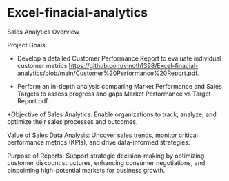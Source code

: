 # Excel-finacial-analytics

Sales Analytics Overview





Project Goals:

* Develop a detailed Customer Performance Report to evaluate individual customer metrics https://github.com/vinoth1398/Excel-finacial-analytics/blob/main/Customer%20Performance%20Report.pdf.



* Perform an in-depth analysis comparing Market Performance and Sales Targets to assess progress and gaps  Market Performance vs Target Report.pdf.



*Objective of Sales Analytics: Enable organizations to track, analyze, and optimize their sales processes and outcomes.



Value of Sales Data Analysis: Uncover sales trends, monitor critical performance metrics (KPIs), and drive data-informed strategies.



Purpose of Reports: Support strategic decision-making by optimizing customer discount structures, enhancing consumer negotiations, and pinpointing high-potential markets for business growth.
